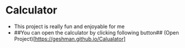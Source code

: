 # Calculator
- This project is really fun and enjoyable for me 
- ##You can open the calculator by clicking following button##
(Open Project)[https://geshman.github.io/Calualator]
